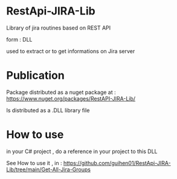# RestApi-JIRA-Lib

Library of jira routines based on REST API

form : DLL

used to extract or to get informations on Jira server

# Publication

Package distributed as a nuget package at : https://www.nuget.org/packages/RestAPI-JIRA-Lib/

Is distributed as a .DLL library file

# How to use

in your C# project , do a reference in your project to this DLL

See How to use it , in : https://github.com/guihen01/RestApi-JIRA-Lib/tree/main/Get-All-Jira-Groups

